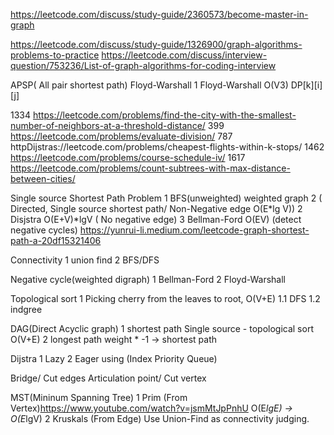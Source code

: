 https://leetcode.com/discuss/study-guide/2360573/become-master-in-graph


https://leetcode.com/discuss/study-guide/1326900/graph-algorithms-problems-to-practice
https://leetcode.com/discuss/interview-question/753236/List-of-graph-algorithms-for-coding-interview


APSP( All pair shortest path)
Floyd-Warshall
1 Floyd-Warshall O(V3) DP[k][i][j]

1334 https://leetcode.com/problems/find-the-city-with-the-smallest-number-of-neighbors-at-a-threshold-distance/
399 https://leetcode.com/problems/evaluate-division/
787 httpDijstras://leetcode.com/problems/cheapest-flights-within-k-stops/
1462 https://leetcode.com/problems/course-schedule-iv/
1617 https://leetcode.com/problems/count-subtrees-with-max-distance-between-cities/


Single source Shortest Path Problem
1 BFS(unweighted)
weighted graph
2 ( Directed, Single source shortest path/ Non-Negative edge O(E*lg V)) 2 Disjstra O(E+V)*lgV ( No negative edge)
3 Bellman-Ford O(EV) (detect negative cycles)
https://yunrui-li.medium.com/leetcode-graph-shortest-path-a-20df15321406


Connectivity
1 union find
2 BFS/DFS

Negative cycle(weighted digraph)
1 Bellman-Ford
2 Floyd-Warshall

Topological sort
1 Picking cherry from the leaves to root, O(V+E)
1.1 DFS
1.2 indgree 

DAG(Direct Acyclic graph)
1 shortest path
  Single source - topological sort O(V+E)
2 longest path
    weight * -1 -> shortest path

Dijstra
1 Lazy 
2 Eager using (Index Priority Queue)

Bridge/ Cut edges 
Articulation point/ Cut vertex

MST(Mininum Spanning Tree)
1 Prim (From Vertex)https://www.youtube.com/watch?v=jsmMtJpPnhU O(E*lgE) -> O(E*lgV)
2 Kruskals (From Edge) Use Union-Find as connectivity judging.

